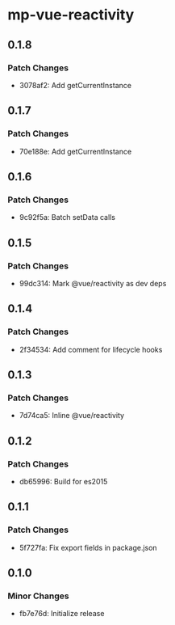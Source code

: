 # mp-vue-reactivity

## 0.1.8

### Patch Changes

- 3078af2: Add getCurrentInstance

## 0.1.7

### Patch Changes

- 70e188e: Add getCurrentInstance

## 0.1.6

### Patch Changes

- 9c92f5a: Batch setData calls

## 0.1.5

### Patch Changes

- 99dc314: Mark @vue/reactivity as dev deps

## 0.1.4

### Patch Changes

- 2f34534: Add comment for lifecycle hooks

## 0.1.3

### Patch Changes

- 7d74ca5: Inline @vue/reactivity

## 0.1.2

### Patch Changes

- db65996: Build for es2015

## 0.1.1

### Patch Changes

- 5f727fa: Fix export fields in package.json

## 0.1.0

### Minor Changes

- fb7e76d: Initialize release
